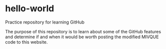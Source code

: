 # hello-world
Practice repository for learning GitHub

The purpose of this repository is to learn about some of the GitHub features and determine if and when it would be worth posting the modified MIVQUE code to this website.
